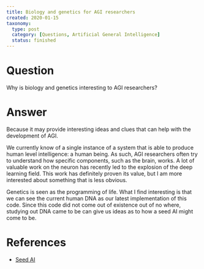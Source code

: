 ```yaml
---
title: Biology and genetics for AGI researchers
created: 2020-01-15
taxonomy:
  type: post
  category: [Questions, Artificial General Intelligence]
  status: finished
---
```


# Question
Why is biology and genetics interesting to AGI researchers?

# Answer
Because it may provide interesting ideas and clues that can help with the development of AGI.

We currently know of a single instance of a system that is able to produce human level intelligence: a human being. As such, AGI researchers often try to understand how specific components, such as the brain, works. A lot of valuable work on the neuron has recently led to the explosion of the deep learning field. This work has definitely proven its value, but I am more interested about something that is less obvious.

Genetics is seen as the programming of life. What I find interesting is that we can see the current human DNA as our latest implementation of this code. Since this code did not come out of existence out of no where, studying out DNA came to be can give us ideas as to how a seed AI might come to be.

# References
* [Seed AI](../../../../agi/seed-ai)
